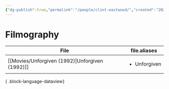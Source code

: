```yaml
---
{"dg-publish":true,"permalink":"/people/clint-eastwood/","created":"2024-06-17","updated":"2025-03-13"}
---
```



# Filmography

| File                                               | file.aliases                 |
| -------------------------------------------------- | ---------------------------- |
| [[Movies/Unforgiven (1992)\|Unforgiven (1992)]] | <ul><li>Unforgiven</li></ul> |

{ .block-language-dataview}
